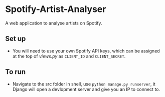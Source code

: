 # Spotify-Artist-Analyser
A web application to analyse artists on Spotify.

## Set up
- You will need to use your own Spotify API keys, which can be assigned at the top of _views.py_ as `CLIENT_ID` and `CLIENT_SECRET`.
## To run
- Navigate to the src folder in shell, use `python manage.py runserver`, it Django will open a devlopment server and give you an IP to connect to.
